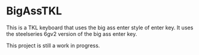 # BigAssTKL

This is a TKL keyboard that uses the big ass enter style of enter key. It uses the steelseries 6gv2 version of the big ass enter key.

This project is still a work in progress.
